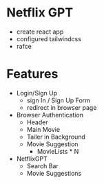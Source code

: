 
# Netflix GPT
- create react app
- configured tailwindcss
- rafce

# Features
- Login/Sign Up
    - sign In / Sign Up Form
    - redirect in browser page
- Browser Authentication
    - Header
    - Main Movie
    - Tailer in Background
    - Movie Suggestion
       - MovieLists * N
- NetflixGPT
    - Search Bar
    - Movie Suggestions